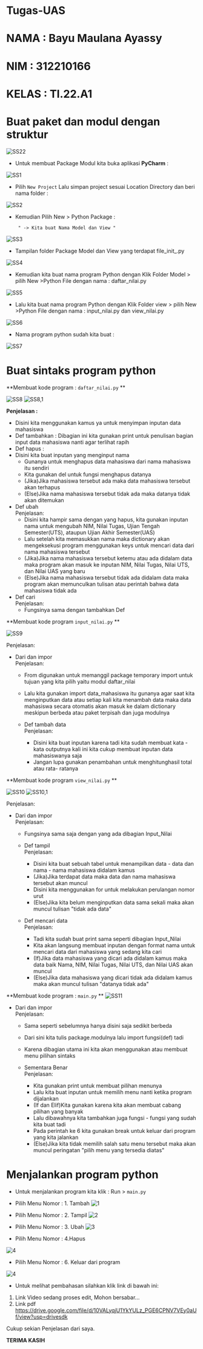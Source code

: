 # Tugas-UAS
# NAMA : Bayu Maulana Ayassy
#  NIM : 312210166
# KELAS : TI.22.A1
# **Buat paket dan modul dengan struktur**

![SS22](https://user-images.githubusercontent.com/115518483/211165403-865e59e0-1a87-4b64-a65d-9477f670cbdf.png)


- Untuk membuat Package Modul kita buka aplikasi **PyCharm** :

![SS1](https://user-images.githubusercontent.com/115518483/211165441-226f273b-77c6-48e6-a911-e17545b51e6d.png)


- Pilih `New Project` Lalu simpan project sesuai Location Directory dan beri nama folder :

![SS2](https://user-images.githubusercontent.com/115518483/211165498-8101d5f6-9411-434e-99d9-bf3874107a2d.png)


- Kemudian Pilih New > Python Package :

       " -> Kita buat Nama Model dan View "

![SS3](https://user-images.githubusercontent.com/115518483/211165518-f79cfc90-4063-45a0-bf0a-7bf542428272.png)


- Tampilan folder Package Model dan View yang terdapat file_init_.py

![SS4](https://user-images.githubusercontent.com/115518483/211165532-d08f2f3f-edb8-4a94-8d10-f220569c33ec.png)


- Kemudian kita buat nama program Python dengan Klik Folder Model > pilih New >Python File dengan nama : daftar_nilai.py

![SS5](https://user-images.githubusercontent.com/115518483/211165547-85b91563-6cc8-4c1e-8043-e3f9834c8919.png)


- Lalu kita buat nama program Python dengan Klik Folder view > pilih New >Python File dengan nama : input_nilai.py dan view_nilai.py

![SS6](https://user-images.githubusercontent.com/115518483/211165559-5054340b-b426-4c64-a757-05653bd956e4.png)


- Nama program python sudah kita buat :

![SS7](https://user-images.githubusercontent.com/115518483/211165591-ef1c9b80-f1b7-463a-9d46-e7b59345760a.png)


# **Buat sintaks program python** 

**Membuat kode program : `daftar_nilai.py` **

![SS8](https://user-images.githubusercontent.com/115518483/211165605-22efedeb-fb34-4ecb-bf7e-b8b3067c63a3.png)
![SS8,1](https://user-images.githubusercontent.com/115518483/211165616-d377ced9-89bd-46ae-98d3-ef5c60cc300c.png)


**Penjelasan :**
- Disini kita menggunakan kamus ya untuk menyimpan inputan data mahasiswa<br>
- Def tambahkan : Dibagian ini kita gunakan print untuk penulisan bagian input data mahasiswa nanti agar terlihat rapih<br>
- Def hapus : <br>
- Disini kita buat inputan yang menginput nama<br>
    - Gunanya untuk menghapus data mahasiswa dari nama mahasiswa itu sendiri<br>
    - Kita gunakan del untuk fungsi menghapus datanya<br>
    - (Jika)Jika mahasiswa tersebut ada maka data mahasiswa tersebut akan terhapus<br>
    - (Else)Jika nama mahasiswa tersebut tidak ada maka datanya tidak akan ditemukan<br>
- Def ubah<br>
Penjelasan:<br>
    - Disini kita hampir sama dengan yang hapus, kita gunakan inputan nama untuk mengubah NIM, Nilai Tugas, Ujian Tengah Semester(UTS), ataupun Ujian Akhir Semester(UAS)<br>
    - Lalu setelah kita memasukkan nama maka dictionary akan mengeksekusi program menggunakan keys untuk mencari data dari nama mahasiswa tersebut<br>
    - (Jika)Jika nama mahasiswa tersebut ketemu atau ada didalam data maka program akan masuk ke inputan NIM, Nilai Tugas, Nilai UTS, dan Nilai UAS yang baru<br>
    - (Else)Jika nama mahasiswa tersebut tidak ada didalam data maka program akan memunculkan tulisan atau perintah bahwa data mahasiswa tidak ada<br>
- Def cari<br>
Penjelasan:<br>
    - Fungsinya sama dengan tambahkan Def<br>    

**Membuat kode program `input_nilai.py` **

![SS9](https://user-images.githubusercontent.com/115518483/211165626-d4b0a357-d2a0-4adb-bdb6-e3a548901bba.png)


Penjelasan:<br>
- Dari dan impor<br>
Penjelasan:<br>
    - From digunakan untuk memanggil package temporary import untuk tujuan yang kita pilih yaitu modul daftar_nilai<br>
    - Lalu kita gunakan import data_mahasiswa itu gunanya agar saat kita menginputkan data atau setiap kali kita menambah data maka data mahasiswa secara otomatis akan masuk ke dalam dictionary meskipun berbeda atau paket terpisah dan juga modulnya<br>

  - Def tambah data<br>
Penjelasan:<br>
    - Disini kita buat inputan karena tadi kita sudah membuat kata - kata outputnya kali ini kita cukup membuat inputan data mahasiswanya saja<br>
    - Jangan lupa gunakan penambahan untuk menghitunghasil total atau rata- ratanya<br>

**Membuat kode program `view_nilai.py` **

![SS10](https://user-images.githubusercontent.com/115518483/211165640-5deee0d4-3718-4cdc-9ba2-4f0e3cd38edd.png)
![SS10,1](https://user-images.githubusercontent.com/115518483/211165653-2c495de5-8d5b-4ae6-9d84-390befbdfbab.png)


Penjelasan:<br>
- Dari dan impor<br>
Penjelasan:<br>
    - Fungsinya sama saja dengan yang ada dibagian Input_Nilai<br>

  - Def tampil<br>
Penjelasan:<br>
    - Disini kita buat sebuah tabel untuk menampilkan data - data dan nama - nama mahasiswa didalam kamus<br>
    - (Jika)Jika terdapat data maka data dan nama mahasiswa tersebut akan muncul<br>
    - Disini kita menggunakan for untuk melakukan perulangan nomor urut<br>
    - (Else)Jika kita belum menginputkan data sama sekali maka akan muncul tulisan "tidak ada data"<br>

  - Def mencari data<br>
Penjelasan:<br>
    - Tadi kita sudah buat print sama seperti dibagian Input_Nilai<br>
    - Kita akan langsung membuat inputan dengan format nama untuk mencari data dari mahasiswa yang sedang kita cari<br>
    - (If)Jika data mahasiswa yang dicari ada didalam kamus maka data baik Nama, NIM, Nilai Tugas, Nilai UTS, dan Nilai UAS akan muncul<br>
    - (Else)Jika data mahasiswa yang dicari tidak ada didalam kamus maka akan muncul tulisan "datanya tidak ada"<br>

**Membuat kode program :   `main.py` **
![SS11](https://user-images.githubusercontent.com/115518483/211165676-8d516ff2-85e8-43cc-af1c-9d2b85021e55.png)


- Dari dan impor<br>
Penjelasan:<br>
    - Sama seperti sebelumnya hanya disini saja sedikit berbeda<br>
    - Dari sini kita tulis package.modulnya lalu import fungsi(def) tadi<br>
    - Karena dibagian utama ini kita akan menggunakan atau membuat menu pilihan sintaks<br>

  - Sementara Benar<br>
Penjelasan:<br>
    - Kita gunakan print untuk membuat pilihan menunya<br>
    - Lalu kita buat inputan untuk memilih menu nanti ketika program dijalankan<br>
    - (If dan Elif)Kita gunakan karena kita akan membuat cabang pilihan yang banyak<br>
    - Lalu dibawahnya kita tambahkan juga fungsi - fungsi yang sudah kita buat tadi<br>
    - Pada perintah ke 6 kita gunakan break untuk keluar dari program yang kita jalankan<br>
    - (Else)Jika kita tidak memilih salah satu menu tersebut maka akan muncul peringatan "pilih menu yang tersedia diatas"<br>

# **Menjalankan program python** 

- Untuk menjalankan program kita klik : Run > `main.py`

* Pilih Menu Nomor : 1. Tambah
![1](https://user-images.githubusercontent.com/115678251/211737626-f1538bdb-1a6a-4f4a-a3a5-ebdb1d0be31a.png)





* Pilih Menu Nomor : 2. Tampil
![2](https://user-images.githubusercontent.com/115678251/211736300-2383385f-47ce-4972-a3b1-ffa53708e4f7.png)




* Pilih Menu Nomor : 3. Ubah
![3](https://user-images.githubusercontent.com/115678251/211737186-5411a411-8a29-4517-b016-998b45253383.png)





* Pilih Menu Nomor : 4.Hapus

![4](https://user-images.githubusercontent.com/115678251/211737219-ea116a1c-2ffc-4305-bc35-f554561d10d5.png)




* Pilih Menu Nomor : 6. Keluar dari program

![4](https://user-images.githubusercontent.com/115678251/211737246-024ff6ab-cc66-4622-a5b5-801bd8ee5c31.png)



- Untuk melihat pembahasan silahkan klik link di bawah ini:

1. Link Video sedang proses edit, Mohon bersabar...
2. Link pdf https://drive.google.com/file/d/10VALyqjU1YkYULz_PGE6CPNV7VEy0aUf/view?usp=drivesdk

Cukup sekian Penjelasan dari saya.

   **TERIMA KASIH**
